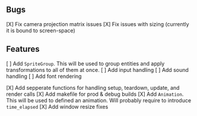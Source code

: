 ## Bugs
[X] Fix camera projection matrix issues
[X] Fix issues with sizing (currently it is bound to screen-space)

## Features
[ ] Add `SpriteGroup`. This will be used to group entities and apply transformations to all of them at once.
[ ] Add input handling
[ ] Add sound handling
[ ] Add font rendering

[X] Add sepperate functions for handling setup, teardown, update, and render calls
[X] Add makefile for prod & debug builds
[X] Add `Animation`. This will be used to defined an animation. Will probably require to introduce `time_elapsed`
[X] Add window resize fixes